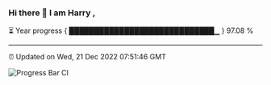 ### Hi there 👋 I am Harry , 

⏳ Year progress { █████████████████████████████▁ } 97.08 %

---

⏰ Updated on Wed, 21 Dec 2022 07:51:46 GMT

![Progress Bar CI](https://github.com/duykhang68/duykhang68/workflows/Progress%20Bar%20CI/badge.svg)
